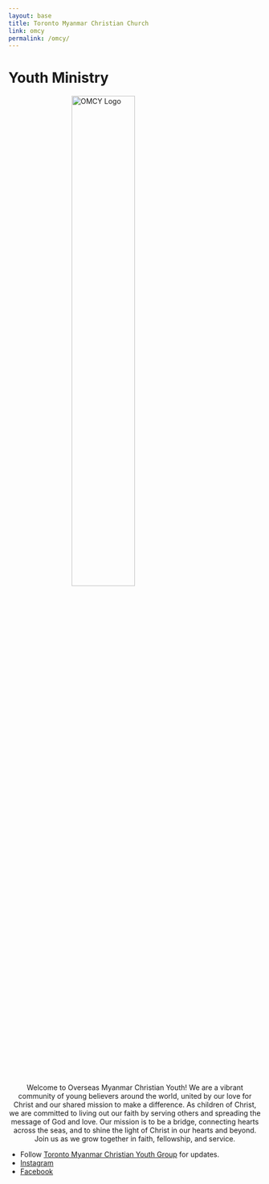 ```yaml
---
layout: base
title: Toronto Myanmar Christian Church
link: omcy
permalink: /omcy/
---
```


# Youth Ministry

<img style="display: block; margin-left: auto; margin-right: auto; width: 50%;" src="/static/img/OMCY_animation.gif" alt="OMCY Logo" width="500"/>

<center>
  <p>Welcome to Overseas Myanmar Christian Youth! We are a vibrant community of young believers around the world, united by our love for Christ and our shared mission to make a difference. As children of Christ, we are committed to living out our faith by serving others and spreading the message of God and love. Our mission is to be a bridge, connecting hearts across the seas, and to shine the light of Christ in our hearts and beyond. Join us as we grow together in faith, fellowship, and service.</p>
</center>

- Follow [Toronto Myanmar Christian Youth Group](http://omcy.torontomyanmarchristian.org/) for updates.
- [Instagram](https://www.instagram.com/mcyouthofficial?igsh=dnV2eHhqZ2JhOHRs)
- [Facebook](https://www.facebook.com/profile.php?id=61563995740184)




